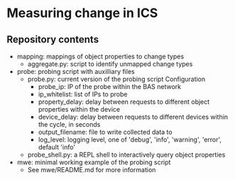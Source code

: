 # Measuring change in ICS

## Repository contents
* mapping: mappings of object properties to change types
  * aggregate.py: script to identify unmapped change types
* probe: probing script with auxilliary files
  * probe.py: current version of the probing script
     Configuration  
    * probe_ip: IP of the probe within the BAS network
    * ip_whitelist: list of IPs to probe
    * property_delay: delay between requests to different object properties within the device
    * device_delay: delay between requests to different devices within the cycle, in seconds
    * output_filename: file to write collected data to
    * log_level: logging level, one of 'debug', 'info', 'warning', 'error', default 'info'
  * probe_shell.py: a REPL shell to interactively query object properties
* mwe: minimal working example of the probing script
  * See mwe/README.md for more information